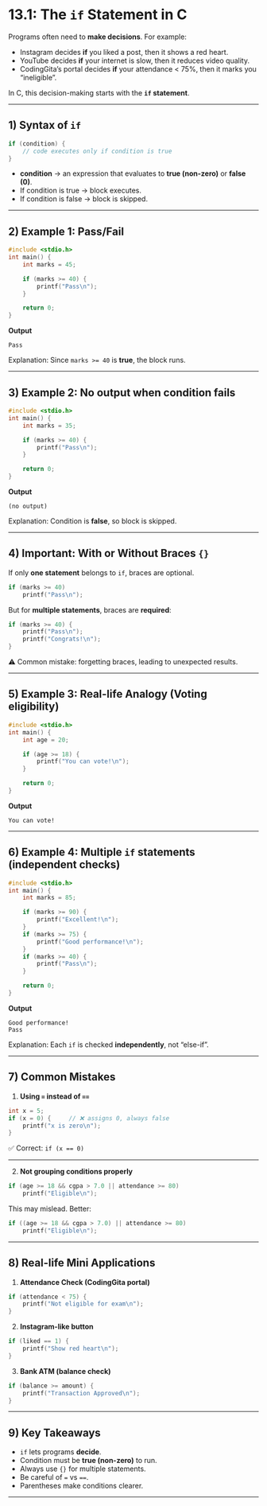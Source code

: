 # **13.1: The `if` Statement in C**

Programs often need to **make decisions**. For example:

* Instagram decides **if** you liked a post, then it shows a red heart.
* YouTube decides **if** your internet is slow, then it reduces video quality.
* CodingGita’s portal decides **if** your attendance < 75%, then it marks you “ineligible”.

In C, this decision-making starts with the **`if` statement**.

---

## 1) Syntax of `if`

```c
if (condition) {
    // code executes only if condition is true
}
```

* **condition** → an expression that evaluates to **true (non-zero)** or **false (0)**.
* If condition is true → block executes.
* If condition is false → block is skipped.

---

## 2) Example 1: Pass/Fail

```c
#include <stdio.h>
int main() {
    int marks = 45;

    if (marks >= 40) {
        printf("Pass\n");
    }

    return 0;
}
```

**Output**

```
Pass
```

Explanation: Since `marks >= 40` is **true**, the block runs.

---

## 3) Example 2: No output when condition fails

```c
#include <stdio.h>
int main() {
    int marks = 35;

    if (marks >= 40) {
        printf("Pass\n");
    }

    return 0;
}
```

**Output**

```
(no output)
```

Explanation: Condition is **false**, so block is skipped.

---

## 4) Important: With or Without Braces `{}`

If only **one statement** belongs to `if`, braces are optional.

```c
if (marks >= 40)
    printf("Pass\n");
```

But for **multiple statements**, braces are **required**:

```c
if (marks >= 40) {
    printf("Pass\n");
    printf("Congrats!\n");
}
```

⚠️ Common mistake: forgetting braces, leading to unexpected results.

---

## 5) Example 3: Real-life Analogy (Voting eligibility)

```c
#include <stdio.h>
int main() {
    int age = 20;

    if (age >= 18) {
        printf("You can vote!\n");
    }

    return 0;
}
```

**Output**

```
You can vote!
```

---

## 6) Example 4: Multiple `if` statements (independent checks)

```c
#include <stdio.h>
int main() {
    int marks = 85;

    if (marks >= 90) {
        printf("Excellent!\n");
    }
    if (marks >= 75) {
        printf("Good performance!\n");
    }
    if (marks >= 40) {
        printf("Pass\n");
    }

    return 0;
}
```

**Output**

```
Good performance!
Pass
```

Explanation: Each `if` is checked **independently**, not “else-if”.

---

## 7) Common Mistakes

1. **Using `=` instead of `==`**

```c
int x = 5;
if (x = 0) {     // ❌ assigns 0, always false
    printf("x is zero\n");
}
```

✅ Correct: `if (x == 0)`

---

2. **Not grouping conditions properly**

```c
if (age >= 18 && cgpa > 7.0 || attendance >= 80)  
    printf("Eligible\n");
```

This may mislead. Better:

```c
if ((age >= 18 && cgpa > 7.0) || attendance >= 80)  
    printf("Eligible\n");
```

---

## 8) Real-life Mini Applications

1. **Attendance Check (CodingGita portal)**

```c
if (attendance < 75) {
    printf("Not eligible for exam\n");
}
```

2. **Instagram-like button**

```c
if (liked == 1) {
    printf("Show red heart\n");
}
```

3. **Bank ATM (balance check)**

```c
if (balance >= amount) {
    printf("Transaction Approved\n");
}
```

---

## 9) Key Takeaways

* `if` lets programs **decide**.
* Condition must be **true (non-zero)** to run.
* Always use `{}` for multiple statements.
* Be careful of `=` vs `==`.
* Parentheses make conditions clearer.

---

